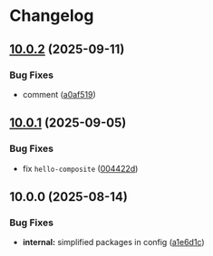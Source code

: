 # Changelog

## [10.0.2](https://github.com/cVladu/try-release-please/compare/hello-composite-v10.0.1...hello-composite-v10.0.2) (2025-09-11)


### Bug Fixes

* comment ([a0af519](https://github.com/cVladu/try-release-please/commit/a0af51963a8cb6f4119a923ff8095fbd00d6019d))

## [10.0.1](https://github.com/cVladu/try-release-please/compare/hello-composite-v10.0.0...hello-composite-v10.0.1) (2025-09-05)


### Bug Fixes

* fix `hello-composite` ([004422d](https://github.com/cVladu/try-release-please/commit/004422d59e6399940ac015b00fffc520c7de5af4))

## 10.0.0 (2025-08-14)


### Bug Fixes

* **internal:** simplified packages in config ([a1e6d1c](https://github.com/cVladu/try-release-please/commit/a1e6d1c25721114a41b7ec941f2a68e044afaf88))
